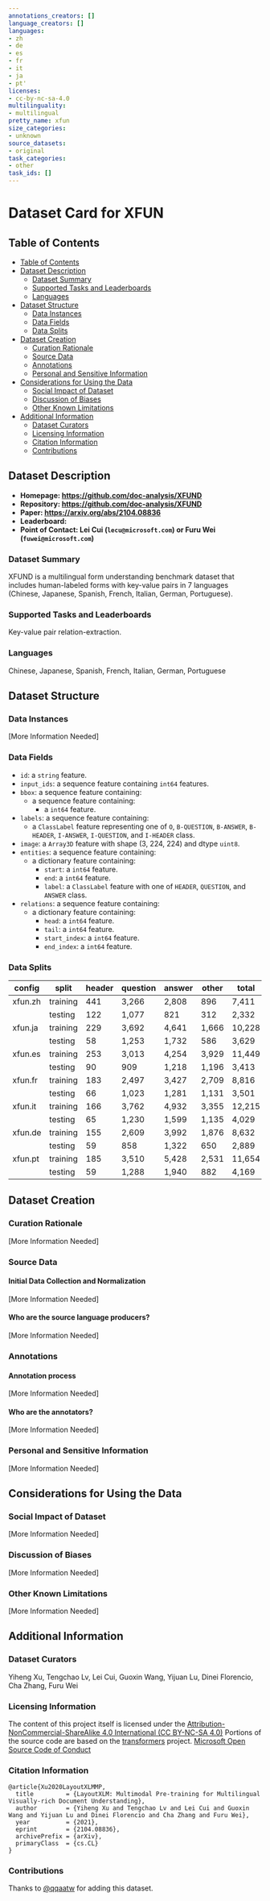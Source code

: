 ```yaml
---
annotations_creators: []
language_creators: []
languages:
- zh
- de
- es
- fr
- it
- ja
- pt'
licenses:
- cc-by-nc-sa-4.0
multilinguality:
- multilingual
pretty_name: xfun
size_categories:
- unknown
source_datasets:
- original
task_categories:
- other
task_ids: []
---
```


# Dataset Card for XFUN

## Table of Contents
- [Table of Contents](#table-of-contents)
- [Dataset Description](#dataset-description)
  - [Dataset Summary](#dataset-summary)
  - [Supported Tasks and Leaderboards](#supported-tasks-and-leaderboards)
  - [Languages](#languages)
- [Dataset Structure](#dataset-structure)
  - [Data Instances](#data-instances)
  - [Data Fields](#data-fields)
  - [Data Splits](#data-splits)
- [Dataset Creation](#dataset-creation)
  - [Curation Rationale](#curation-rationale)
  - [Source Data](#source-data)
  - [Annotations](#annotations)
  - [Personal and Sensitive Information](#personal-and-sensitive-information)
- [Considerations for Using the Data](#considerations-for-using-the-data)
  - [Social Impact of Dataset](#social-impact-of-dataset)
  - [Discussion of Biases](#discussion-of-biases)
  - [Other Known Limitations](#other-known-limitations)
- [Additional Information](#additional-information)
  - [Dataset Curators](#dataset-curators)
  - [Licensing Information](#licensing-information)
  - [Citation Information](#citation-information)
  - [Contributions](#contributions)

## Dataset Description

- **Homepage: https://github.com/doc-analysis/XFUND**
- **Repository: https://github.com/doc-analysis/XFUND**
- **Paper: https://arxiv.org/abs/2104.08836**
- **Leaderboard:**
- **Point of Contact: Lei Cui (`lecu@microsoft.com`) or Furu Wei (`fuwei@microsoft.com`)**

### Dataset Summary

XFUND is a multilingual form understanding benchmark dataset that includes human-labeled forms with key-value pairs in 7 languages (Chinese, Japanese, Spanish, French, Italian, German, Portuguese).

### Supported Tasks and Leaderboards

Key-value pair relation-extraction.

### Languages

Chinese, Japanese, Spanish, French, Italian, German, Portuguese

## Dataset Structure

### Data Instances

[More Information Needed]

### Data Fields


- `id`: a `string` feature.
- `input_ids`: a sequence feature containing `int64` features.
- `bbox`: a sequence feature containing:
  - a sequence feature containing:
    -  a `int64` feature.
- `labels`: a sequence feature containing:
  - a `ClassLabel` feature representing one of `O`, `B-QUESTION`, `B-ANSWER`, `B-HEADER`, `I-ANSWER`, `I-QUESTION`, and `I-HEADER` class.
- `image`: a `Array3D` feature with shape (3, 224, 224) and dtype `uint8`.
- `entities`: a sequence feature containing:
  - a dictionary feature containing:
    - `start`: a `int64` feature.
    - `end`: a `int64` feature.
    - `label`: a `ClassLabel` feature with one of `HEADER`, `QUESTION`, and `ANSWER` class.    
- `relations`: a sequence feature containing:
  - a dictionary feature containing:
    - `head`: a `int64` feature.
    - `tail`: a `int64` feature.
    - `start_index`: a `int64` feature.
    - `end_index`: a `int64` feature.


### Data Splits

| config  | split    | header | question | answer | other | total  |
| ------- | -------- | ------ | -------- | ------ | ----- | ------ |
| xfun.zh | training | 441    | 3,266    | 2,808  | 896   | 7,411  |
|         | testing  | 122    | 1,077    | 821    | 312   | 2,332  |
| xfun.ja | training | 229    | 3,692    | 4,641  | 1,666 | 10,228 |
|         | testing  | 58     | 1,253    | 1,732  | 586   | 3,629  |
| xfun.es | training | 253    | 3,013    | 4,254  | 3,929 | 11,449 |
|         | testing  | 90     | 909      | 1,218  | 1,196 | 3,413  |
| xfun.fr | training | 183    | 2,497    | 3,427  | 2,709 | 8,816  |
|         | testing  | 66     | 1,023    | 1,281  | 1,131 | 3,501  |
| xfun.it | training | 166    | 3,762    | 4,932  | 3,355 | 12,215 |
|         | testing  | 65     | 1,230    | 1,599  | 1,135 | 4,029  |
| xfun.de | training | 155    | 2,609    | 3,992  | 1,876 | 8,632  |
|         | testing  | 59     | 858      | 1,322  | 650   | 2,889  |
| xfun.pt | training | 185    | 3,510    | 5,428  | 2,531 | 11,654 |
|         | testing  | 59     | 1,288    | 1,940  | 882   | 4,169  |

## Dataset Creation

### Curation Rationale

[More Information Needed]

### Source Data

#### Initial Data Collection and Normalization

[More Information Needed]

#### Who are the source language producers?

[More Information Needed]

### Annotations

#### Annotation process

[More Information Needed]

#### Who are the annotators?

[More Information Needed]

### Personal and Sensitive Information

[More Information Needed]

## Considerations for Using the Data

### Social Impact of Dataset

[More Information Needed]

### Discussion of Biases

[More Information Needed]

### Other Known Limitations

[More Information Needed]

## Additional Information

### Dataset Curators

Yiheng Xu, Tengchao Lv, Lei Cui, Guoxin Wang, Yijuan Lu, Dinei Florencio, Cha Zhang, Furu Wei

### Licensing Information

The content of this project itself is licensed under the [Attribution-NonCommercial-ShareAlike 4.0 International (CC BY-NC-SA 4.0)](https://creativecommons.org/licenses/by-nc-sa/4.0/)
Portions of the source code are based on the [transformers](https://github.com/huggingface/transformers) project.
[Microsoft Open Source Code of Conduct](https://opensource.microsoft.com/codeofconduct)

### Citation Information

```
@article{Xu2020LayoutXLMMP,
  title         = {LayoutXLM: Multimodal Pre-training for Multilingual Visually-rich Document Understanding},
  author        = {Yiheng Xu and Tengchao Lv and Lei Cui and Guoxin Wang and Yijuan Lu and Dinei Florencio and Cha Zhang and Furu Wei},
  year          = {2021},
  eprint        = {2104.08836},
  archivePrefix = {arXiv},
  primaryClass  = {cs.CL}
}
```

### Contributions

Thanks to [@qqaatw](https://github.com/qqaatw) for adding this dataset.
